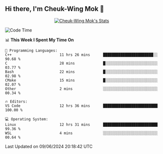 ## Hi there, I'm Cheuk-Wing Mok 👋

<!--
**mozro0327/mozro0327** is a ✨ _special_ ✨ repository because its `README.md` (this file) appears on your GitHub profile.

Here are some ideas to get you started:

- 🔭 I’m currently working on ...
- 🌱 I’m currently learning ...
- 👯 I’m looking to collaborate on ...
- 🤔 I’m looking for help with ...
- 💬 Ask me about ...
- 📫 How to reach me: ...
- 😄 Pronouns: ...
- ⚡ Fun fact: ...
-->

<p align="center">
  <a href="https://github.com/mozro0327" class="rich-diff-level-one">
    <img src="https://github-readme-stats.vercel.app/api?username=mozro0327&title_color=333&text_color=777" alt="Cheuk-Wing Mok's Stats" >
    <!-- &hide=issues
    <img src="https://github-readme-stats.vercel.app/api?username=mozro0327&hide=issues&title_color=333&text_color=777" alt="Cheuk-Wing Mok's Stats" >
    -->
  </a>
</p>

<!--START_SECTION:waka-->
![Code Time](http://img.shields.io/badge/Code%20Time-2%2C665%20hrs%2026%20mins-blue)

📊 **This Week I Spent My Time On** 

```text
💬 Programming Languages: 
C++                      11 hrs 26 mins      ███████████████████████░░   90.68 % 
C                        28 mins             █░░░░░░░░░░░░░░░░░░░░░░░░   03.77 % 
Bash                     22 mins             █░░░░░░░░░░░░░░░░░░░░░░░░   02.98 % 
CMake                    15 mins             █░░░░░░░░░░░░░░░░░░░░░░░░   02.07 % 
Other                    2 mins              ░░░░░░░░░░░░░░░░░░░░░░░░░   00.34 % 

🔥 Editors: 
VS Code                  12 hrs 36 mins      █████████████████████████   100.00 % 

💻 Operating System: 
Linux                    12 hrs 31 mins      █████████████████████████   99.36 % 
WSL                      4 mins              ░░░░░░░░░░░░░░░░░░░░░░░░░   00.64 % 
```


 Last Updated on 09/06/2024 20:18:42 UTC
<!--END_SECTION:waka-->
